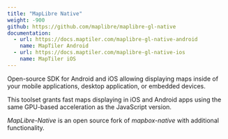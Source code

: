 ```yaml
---
title: "MapLibre Native"
weight: -900
github: https://github.com/maplibre/maplibre-gl-native
documentation:
  - url: https://docs.maptiler.com/maplibre-gl-native-android
    name: MapTiler Android
  - url: https://docs.maptiler.com/maplibre-gl-native-ios
    name: MapTiler iOS
---
```


<p>
    Open-source SDK for Android and iOS allowing displaying maps inside of your
    mobile applications, desktop application, or embedded devices.
  </p>
  <p>
    This toolset grants fast maps displaying in iOS and Android apps using the
    same GPU-based acceleration as the JavaScript version.
  </p>
  <p>
    <i>MapLibre-Native</i> is an open source fork of <i>mapbox-native</i> with
    additional functionality.
  </p>
